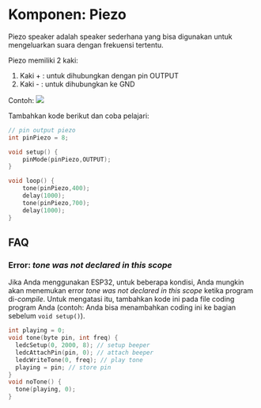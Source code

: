 # Komponen: Piezo

Piezo speaker adalah speaker sederhana yang bisa digunakan untuk mengeluarkan suara dengan frekuensi tertentu.

Piezo memiliki 2 kaki:
1. Kaki + : untuk dihubungkan dengan pin OUTPUT
2. Kaki - : untuk dihubungkan ke GND

Contoh:
![](../res/piezo.png)

Tambahkan kode berikut dan coba pelajari:

```cpp
// pin output piezo
int pinPiezo = 8;

void setup() {
    pinMode(pinPiezo,OUTPUT);
}

void loop() {  	
    tone(pinPiezo,400);
    delay(1000);
    tone(pinPiezo,700);
    delay(1000);         
}
```

## FAQ

### Error: _tone was not declared in this scope_

Jika Anda menggunakan ESP32, untuk beberapa kondisi, Anda mungkin akan menemukan error  _tone was not declared in this scope_ ketika program di-_compile_. Untuk mengatasi itu, tambahkan kode ini pada file coding program Anda (contoh: Anda bisa menambahkan coding ini ke bagian sebelum `void setup()`).

```cpp
int playing = 0;
void tone(byte pin, int freq) {
  ledcSetup(0, 2000, 8); // setup beeper
  ledcAttachPin(pin, 0); // attach beeper
  ledcWriteTone(0, freq); // play tone
  playing = pin; // store pin
}
void noTone() {
  tone(playing, 0);
}
```